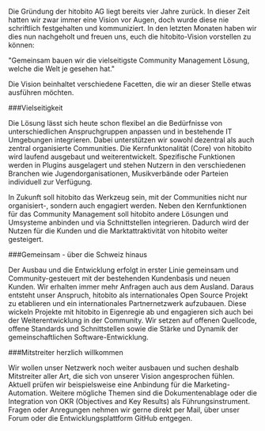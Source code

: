 Die Gründung der hitobito AG liegt bereits vier Jahre zurück. In dieser Zeit hatten wir zwar immer eine Vision vor Augen, doch wurde diese nie schriftlich festgehalten und kommuniziert. In den letzten Monaten haben wir dies nun nachgeholt und freuen uns, euch die hitobito-Vision vorstellen zu können:

"Gemeinsam bauen wir die vielseitigste Community Management Lösung, welche die Welt je gesehen hat."

Die Vision beinhaltet verschiedene Facetten, die wir an dieser Stelle etwas ausführen möchten.

###Vielseitigkeit

Die Lösung lässt sich heute schon flexibel an die Bedürfnisse von unterschiedlichen Anspruchgruppen anpassen und in bestehende IT Umgebungen integrieren. Dabei unterstützen wir sowohl dezentral als auch zentral organisierte Communities. Die Kernfunktonalität (Core) von hitobito wird laufend ausgebaut und weiterentwickelt. Spezifische Funktionen werden in Plugins ausgelagert und stehen Nutzern in den verschiedenen Branchen wie Jugendorganisationen, Musikverbände oder Parteien individuell zur Verfügung.

In Zukunft soll hitobito das Werkzeug sein, mit der Communities nicht nur organisiert-, sondern auch engagiert werden. Neben den Kernfunktionen für das Community Management soll hitobito andere Lösungen und Umsysteme anbinden und via Schnittstellen integrieren. Dadurch wird der Nutzen für die Kunden und die Marktattraktivität von hitobito weiter gesteigert.

###Gemeinsam - über die Schweiz hinaus

Der Ausbau und die Entwicklung erfolgt in erster Linie gemeinsam und Community-gesteuert mit der bestehenden Kundenbasis und neuen Kunden. Wir erhalten immer mehr Anfragen auch aus dem Ausland. Daraus entsteht unser Anspruch, hitobito als internationales Open Source Projekt zu etablieren und ein internationales Partnernetzwerk aufzubauen. Diese wickeln Projekte mit hitobito in Eigenregie ab und engagieren sich auch bei der Weiterentwicklung in der Community. Wir setzen auf offenen Quellcode, offene Standards und Schnittstellen sowie die Stärke und Dynamik der gemeinschaftlichen Software-Entwicklung.

###Mitstreiter herzlich willkommen

Wir wollen unser Netzwerk noch weiter ausbauen und suchen deshalb Mitstreiter aller Art, die sich von unserer Vision angesprochen fühlen. Aktuell prüfen wir beispielsweise eine Anbindung für die Marketing-Automation. Weitere mögliche Themen sind die Dokumentenablage oder die Integration von OKR (Objectives and Key Results) als Führungsinstrument. Fragen oder Anregungen nehmen wir gerne direkt per Mail, über unser Forum oder die Entwicklungsplattform GitHub entgegen.
